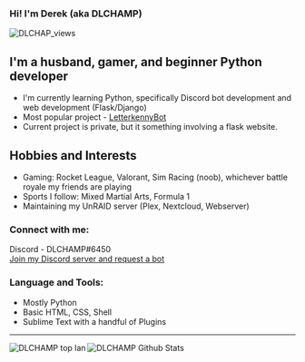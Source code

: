 ### Hi!  I'm Derek (aka DLCHAMP)
<img align="left" alt="DLCHAP_views" src="https://komarev.com/ghpvc/?username=dlchamp&color=lightgrey" />
&nbsp;


## I'm a husband, gamer, and beginner Python developer
- I'm currently learning Python, specifically Discord bot development and web development (Flask/Django)
- Most popular project - [LetterkennyBot](https://github.com/dlchamp/LetterkennyBot)
- Current project is private, but it something involving a flask website.


## Hobbies and Interests
- Gaming: Rocket League, Valorant, Sim Racing (noob), whichever battle royale my friends are playing
- Sports I follow: Mixed Martial Arts, Formula 1
- Maintaining my UnRAID server (Plex, Nextcloud, Webserver)


### Connect with me:
Discord - DLCHAMP#6450  
[Join my Discord server and request a bot](https://discord.gg/MFgAmhfdqy)

### Language and Tools:
- Mostly Python
- Basic HTML, CSS, Shell
- Sublime Text with a handful of Plugins

<hr>
<img align="left" alt="DLCHAMP top lan" src="https://github-readme-stats.vercel.app/api/top-langs/?username=dlchamp&theme=dark&hide_border=true" />

<img align="left" alt="DLCHAMP Github Stats" src="https://github-readme-stats.vercel.app/api?username=dlchamp&theme=dark&show_icons=true&hide_border=true&count_private=true&include_all_commits=true" />
